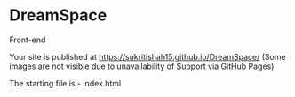 # DreamSpace
Front-end 

Your site is published at https://sukritishah15.github.io/DreamSpace/
(Some images are not visible due to unavailability of Support via GitHub Pages)

The starting file is - index.html

